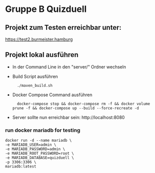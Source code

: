 # Gruppe B Quizduell

## Projekt zum Testen erreichbar unter:

https://test2.burmeister.hamburg

## Projekt lokal ausführen

- In der Command Line in den "server/" Ordner wechseln
- Build Script ausführen

        ./maven_build.sh

- Docker Compose Command ausführen

        docker-compose stop && docker-compose rm -f && docker volume prune -f && docker-compose up --build --force-recreate -d

- Server sollte nun erreichbar sein: http://localhost:8080

### run docker mariadb for testing

    docker run -d --name mariadb \
    -e MARIADB_USER=admin \
    -e MARIADB_PASSWORD=admin \
    -e MARIADB_ROOT_PASSWORD=root \
    -e MARIADB_DATABASE=quizduell \
    -p 3306:3306 \
    mariadb:latest
